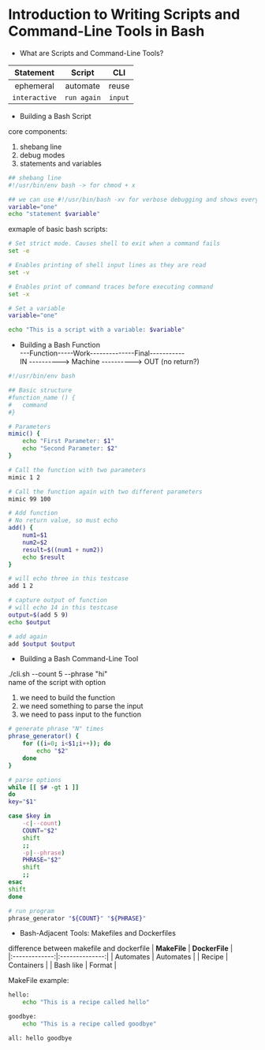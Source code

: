 # Introduction to Writing Scripts and Command-Line Tools in Bash
  
- What are Scripts and Command-Line Tools?
    
| **Statement** | **Script**  | **CLI** |
|:-------------:|:-----------:|:-------:| 
| ephemeral     | automate    | reuse   |
| `interactive` | `run again` | `input` |
  
- Building a Bash Script
  
core components:  
1. shebang line
2. debug modes
3. statements and variables
  
```bash
## shebang line
#!/usr/bin/env bash -> for chmod + x

## we can use #!/usr/bin/bash -xv for verbose debugging and shows every execution processes behind the complie
variable="one"
echo "statement $variable"
```
  
exmaple of basic bash scripts:
```bash
# Set strict mode. Causes shell to exit when a command fails
set -e

# Enables printing of shell input lines as they are read
set -v

# Enables print of command traces before executing command
set -x

# Set a variable
variable="one"

echo "This is a script with a variable: $variable"
```
  
- Building a Bash Function  
---Function-----Work--------------Final-----------  
IN ----------> Machine ----------> OUT (no return?)  
  
```bash
#!/usr/bin/env bash

## Basic structure
#function_name () {
#   command
#}

# Parameters
mimic() {
    echo "First Parameter: $1"
    echo "Second Parameter: $2"
}

# Call the function with two parameters
mimic 1 2

# Call the function again with two different parameters
mimic 99 100

# Add function
# No return value, so must echo
add() {
    num1=$1
    num2=$2
    result=$((num1 + num2))
    echo $result
}

# will echo three in this testcase
add 1 2

# capture output of function
# will echo 14 in this testcase
output=$(add 5 9)
echo $output

# add again 
add $output $output
```
  
- Building a Bash Command-Line Tool
  
./cli.sh --count 5 --phrase "hi"  
name of the script with option  
1. we need to build the function
2. we need something to parse the input
3. we need to pass input to the function
  
```bash
# generate phrase "N" times
phrase_generator() {
    for ((i=0; i<$1;i++)); do
        echo "$2"
    done
}

# parse options
while [[ $# -gt 1 ]]
do 
key="$1"

case $key in 
    -c|--count)
    COUNT="$2"
    shift 
    ;;
    -p|--phrase)
    PHRASE="$2"
    shift
    ;;
esac
shift
done

# run program
phrase_generator "${COUNT}" "${PHRASE}"
```
  
- Bash-Adjacent Tools: Makefiles and Dockerfiles
  
difference between makefile and dockerfile
| **MakeFile**  | **DockerFile** |  
|:-------------:|:--------------:|
| Automates     | Automates      |
| Recipe        | Containers     | 
| Bash like     | Format         | 
  
MakeFile example:
```bash
hello:
    echo "This is a recipe called hello"

goodbye:
    echo "This is a recipe called goodbye"

all: hello goodbye
```


